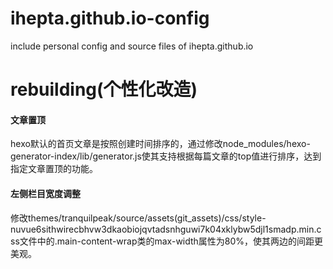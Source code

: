 # ihepta.github.io-config
include personal config and source files of ihepta.github.io

# rebuilding(个性化改造)
#### 文章置顶
hexo默认的首页文章是按照创建时间排序的，通过修改node_modules/hexo-generator-index/lib/generator.js使其支持根据每篇文章的top值进行排序，达到指定文章置顶的功能。
#### 左侧栏目宽度调整
修改themes/tranquilpeak/source/assets(git_assets)/css/style-nuvue6sithwirecbhvw3dkaobiojqvtadsnhguwi7k04xklybw5djl1smadp.min.css文件中的.main-content-wrap类的max-width属性为80%，使其两边的间距更美观。

